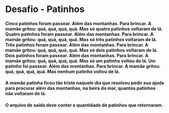 # Desafio - Patinhos

#### Cinco patinhos foram passear. Além das montanhas. Para brincar. A mamãe gritou: quá, quá, quá, quá. Mas só quatro patinhos voltaram de lá. Quatro patinhos foram passear. Além das montanhas. Para brincar. A mamãe gritou: quá, quá, quá, quá. Mas só três patinhos voltaram de lá. Três patinhos foram passear. Além das montanhas. Para brincar. A mamãe gritou: quá, quá, quá, quá. Mas só dois patinhos voltaram de lá. Dois patinhos foram passear. Além das montanhas. Para brincar. A mamãe gritou: quá, quá, quá, quá. Mas só um patinho voltou de lá. Um patinho foi passear. Além das montanhas. Para brincar. A mamãe gritou: quá, quá, quá, quá. Mas nenhum patinho voltou de lá.
#### A mamãe patinha ficou tão triste naquele dia que resolveu pedir sua ajuda para procurar além das montanhas, na beira do mar, quantos patinhos não voltaram de lá.

#### O arquivo de saída deve conter a quantidade de patinhos que retornaram.
